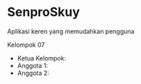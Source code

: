# SenproSkuy
Aplikasi keren yang memudahkan pengguna

Kelompok 07
- Ketua Kelompok: 
- Anggota 1: 
- Anggota 2: 
